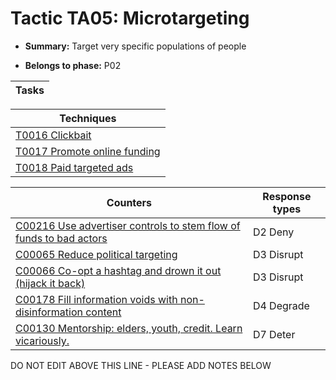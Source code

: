 # Tactic TA05: Microtargeting

* **Summary:** Target very specific populations of people

* **Belongs to phase:** P02



| Tasks |
| ----- |



| Techniques |
| ---------- |
| [T0016 Clickbait](../techniques/T0016.md) |
| [T0017 Promote online funding](../techniques/T0017.md) |
| [T0018 Paid targeted ads](../techniques/T0018.md) |



| Counters | Response types |
| -------- | -------------- |
| [C00216 Use advertiser controls to stem flow of funds to bad actors](../counters/C00216.md) | D2 Deny |
| [C00065 Reduce political targeting](../counters/C00065.md) | D3 Disrupt |
| [C00066 Co-opt a hashtag and drown it out (hijack it back)](../counters/C00066.md) | D3 Disrupt |
| [C00178 Fill information voids with non-disinformation content](../counters/C00178.md) | D4 Degrade |
| [C00130 Mentorship: elders, youth, credit. Learn vicariously.](../counters/C00130.md) | D7 Deter |


DO NOT EDIT ABOVE THIS LINE - PLEASE ADD NOTES BELOW